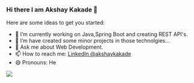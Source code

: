 ### Hi there I am Akshay Kakade 👋


Here are some ideas to get you started:

- 🔭 I’m currently working on Java,Spring Boot and creating REST API's.
- 🌱 I’m have created some minor projects in those technolgies...
- 💬 Ask me about Web Development.
- 📫 How to reach me: [LinkedIn @akshaykakade](https://www.linkedin.com/in/akshay-kakade-974963149/)
- 😄 Pronouns: He
<img src="https://github-readme-stats.vercel.app/api?username=akshaykakade61&&show_icons=true&title_color=ffffff&icon_color=bb2acf&text_color=daf7dc&bg_color=151515">
